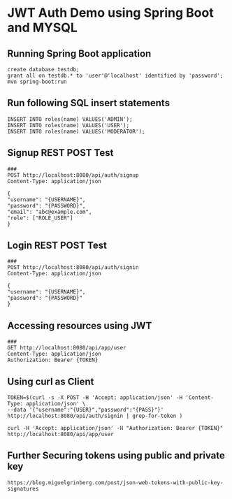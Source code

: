 # JWT Auth Demo using Spring Boot and MYSQL


## Running Spring Boot application
```
create database testdb;
grant all on testdb.* to 'user'@'localhost' identified by 'password';
mvn spring-boot:run
```

## Run following SQL insert statements
```
INSERT INTO roles(name) VALUES('ADMIN');
INSERT INTO roles(name) VALUES('USER');
INSERT INTO roles(name) VALUES('MODERATOR');
```

## Signup REST POST Test
```
###
POST http://localhost:8080/api/auth/signup
Content-Type: application/json

{
"username": "{USERNAME}",
"password": "{PASSWORD}",
"email": "abc@example.com",
"role": ["ROLE_USER"]
}
```

## Login REST POST Test
```
###
POST http://localhost:8080/api/auth/signin
Content-Type: application/json

{
"username": "{USERNAME}",
"password": "{PASSWORD}"
}
```

## Accessing resources using JWT
```
###
GET http://localhost:8080/api/app/user
Content-Type: application/json
Authorization: Bearer {TOKEN}

```

## Using curl as Client
```
TOKEN=$(curl -s -X POST -H 'Accept: application/json' -H 'Content-Type: application/json' \
--data '{"username":"{USER}","password":"{PASS}"}' http://localhost:8080/api/auth/signin | grep-for-token )

curl -H 'Accept: application/json' -H "Authorization: Bearer {TOKEN}" http://localhost:8080/api/app/user
```
## Further Securing tokens using public and private key
```
https://blog.miguelgrinberg.com/post/json-web-tokens-with-public-key-signatures

```